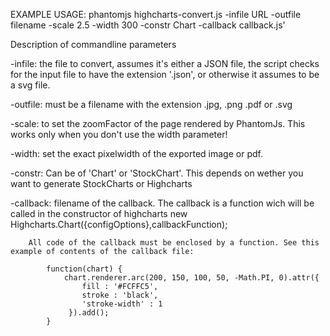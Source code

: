 EXAMPLE USAGE: phantomjs highcharts-convert.js -infile URL -outfile filename -scale 2.5 -width 300 -constr Chart -callback callback.js'

Description of commandline parameters

-infile: the file to convert, assumes it's either a JSON file, the script checks for the input file to have the extension '.json', or otherwise it assumes to be a svg file.

-outfile: must be a filename with the extension .jpg, .png .pdf or .svg

-scale: to set the zoomFactor of the page rendered by PhantomJs. This works only when you don't use the width parameter!

-width: set the exact pixelwidth of the exported image or pdf.

-constr: Can be of 'Chart' or 'StockChart'. This depends on wether you want to generate StockCharts or Highcharts

-callback: filename of the callback. The callback is a function wich will be called in the constructor of highcharts
        new Highcharts.Chart({configOptions},callbackFunction);

        All code of the callback must be enclosed by a function. See this example of contents of the callback file:

            function(chart) {
                chart.renderer.arc(200, 150, 100, 50, -Math.PI, 0).attr({
                    fill : '#FCFFC5',
                    stroke : 'black',
                    'stroke-width' : 1
                 }).add();
            }
